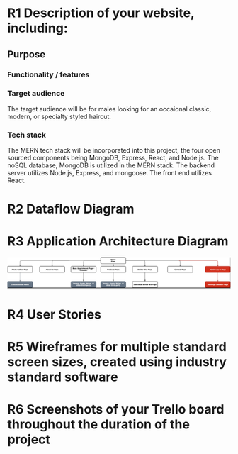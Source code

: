 # R1 Description of your website, including:

## Purpose
### Functionality / features




### Target audience

The target audience will be for males looking for an occaional classic, modern, or specialty styled haircut. 

### Tech stack

The MERN tech stack will be incorporated into this project, the four open sourced components being MongoDB, Express, React, and Node.js. The noSQL database, MongoDB is utilized in the MERN stack. The backend server utilizes Node.js, Express, and mongoose. The front end utilizes React. 


# R2	Dataflow Diagram	



# R3	Application Architecture Diagram	

![App Architecture](docs/App_Architecture_MERN_Project.png)

# R4	User Stories	


# R5	Wireframes for multiple standard screen sizes, created using industry standard software	



# R6	Screenshots of your Trello board throughout the duration of the project	



